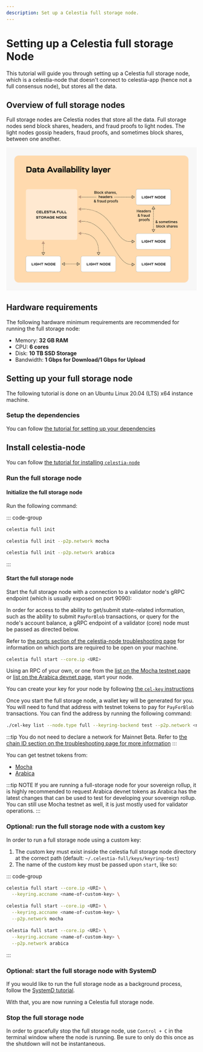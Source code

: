 ```yaml
---
description: Set up a Celestia full storage node.
---
```


# Setting up a Celestia full storage Node

This tutorial will guide you through setting up a Celestia full storage
node, which is a celestia-node that doesn't connect to celestia-app
(hence not a full consensus node), but stores all the data.

## Overview of full storage nodes

Full storage nodes are Celestia nodes that store all the data. Full
storage nodes send block shares, headers, and fraud proofs to light nodes.
The light nodes gossip headers, fraud proofs, and sometimes block shares,
between one another.

![Full storage node](/img/nodes/full-storage-node.png)

## Hardware requirements

The following hardware minimum requirements are recommended for running
the full storage node:

- Memory: **32 GB RAM**
- CPU: **6 cores**
- Disk: **10 TB SSD Storage**
- Bandwidth: **1 Gbps for Download/1 Gbps for Upload**

## Setting up your full storage node

The following tutorial is done on an Ubuntu Linux 20.04 (LTS) x64 instance machine.

### Setup the dependencies

You can follow [the tutorial for setting up your dependencies](./environment.md)

## Install celestia-node

You can follow [the tutorial for installing `celestia-node`](./celestia-node.md)

### Run the full storage node

#### Initialize the full storage node

Run the following command:

::: code-group

```sh [Mainnet Beta]
celestia full init
```

```sh [Mocha]
celestia full init --p2p.network mocha
```

```sh [Arabica]
celestia full init --p2p.network arabica
```

:::

#### Start the full storage node

Start the full storage node with a connection to a validator node's gRPC endpoint
(which is usually exposed on port 9090):

In order for access to the ability to get/submit
state-related information, such as the ability to
submit `PayForBlob` transactions, or query for the
node's account balance, a gRPC endpoint of a validator
(core) node must be passed as directed below.

Refer to
[the ports section of the celestia-node troubleshooting page](../../nodes/celestia-node-troubleshooting/#ports)
for information on which ports are required to be open on your machine.

```sh
celestia full start --core.ip <URI>
```

Using an RPC of your own, or one from the
[list on the Mocha testnet page](./mocha-testnet.md#rpc-endpoints) or
[list on the Arabica devnet page](./arabica-devnet.md#rpc-endpoints),
start your node.

You can create your key for your node by following
[the `cel-key` instructions](../../developers/celestia-node-key)

Once you start the full storage node, a wallet key will be generated for you.
You will need to fund that address with testnet tokens to pay for
`PayForBlob` transactions.
You can find the address by running the following command:

```sh
./cel-key list --node.type full --keyring-backend test --p2p.network <network>
```

:::tip
You do not need to declare a network for Mainnet Beta. Refer to
[the chain ID section on the troubleshooting page for more information](./celestia-node-troubleshooting.md)
:::

You can get testnet tokens from:

- [Mocha](./mocha-testnet.md)
- [Arabica](./arabica-devnet.md)

:::tip NOTE
If you are running a full-storage node for your sovereign
rollup, it is highly recommended to request Arabica devnet tokens
as Arabica has the latest changes that can be used to
test for developing your sovereign rollup. You can still use
Mocha testnet as well, it is just mostly used for validator operations.
:::

### Optional: run the full storage node with a custom key

In order to run a full storage node using a custom key:

1. The custom key must exist inside the celestia full storage node directory
   at the correct path (default: `~/.celestia-full/keys/keyring-test`)
2. The name of the custom key must be passed upon `start`, like so:

::: code-group

```sh [Mainnet Beta]
celestia full start --core.ip <URI> \
  --keyring.accname <name-of-custom-key> \
```

```sh [Mocha]
celestia full start --core.ip <URI> \
  --keyring.accname <name-of-custom-key> \
  --p2p.network mocha
```

```sh [Arabica]
celestia full start --core.ip <URI> \
  --keyring.accname <name-of-custom-key> \
  --p2p.network arabica
```

:::

### Optional: start the full storage node with SystemD

If you would like to run the full storage node as a background process, follow the
[SystemD tutorial](./systemd.md).

With that, you are now running a Celestia full storage node.

### Stop the full storage node

In order to gracefully stop the full storage node, use `Control + C` in the
terminal window where the node is running. Be sure to only do this once
as the shutdown will not be instantaneous.
